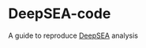 # DeepSEA-code

A guide to reproduce [DeepSEA](https://github.com/tiagocabralborelli/DeepSEA-project) analysis 